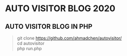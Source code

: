 # AUTO VISITOR BLOG 2020
## AUTO VISITOR BLOG IN PHP

> git clone https://github.com/ahmadchen/autovisitor/ <br>
> cd autovisitor <br>
> php run.php
